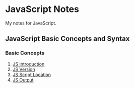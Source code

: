 # JavaScript Notes

My notes for JavaScript.

## JavaScript Basic Concepts and Syntax

### Basic Concepts

1. [JS Introduction](./notes/introduction.md)
2. [JS Version](./notes/version.md)
3. [JS Script Location](./notes/script-location.md)
4. [JS Output](./notes/output.md)

